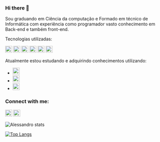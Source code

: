### Hi there 👋

Sou graduando em Ciência da computação e Formado em técnico de Informática com experiência como programador vasto conhecimento em Back-end e também front-end.
<p>Tecnologias utilizadas:</p>

  <img height="22" width="22" src="https://cdn.simpleicons.org/javascript/#F7DF1E" alt="js-logo"/>   <img height="22" width="22" src="https://cdn.simpleicons.org/html5/#F7DF1E" alt="html-logo"/>   <img height="22" width="22" src="https://cdn.simpleicons.org/css3/#1572B6" alt="css3-logo"/>   <img height="22" width="22" src="https://cdn.simpleicons.org/bootstrap" alt="bootstrap-logo"/>   <img height="22" width="22" src="https://img.shields.io/badge/Java-ED8B00?style=for-the-badge&logo=java&logoColor=white" alt="java-logo"/>   <img height="22" width="22" src="https://cdn.simpleicons.org/postgresql" alt="postgresql-logo"/>
  
Atualmente estou estudando e adquirindo conhecimentos utilizando:

  - <img height="22" width="22" src="https://cdn.simpleicons.org/javascript/#F7DF1E" alt="js-logo"/>
  - <img height="22" width="22" src="https://cdn.simpleicons.org/react" alt="react-logo"/>
  - <img height="22" width="22" src="https://cdn.simpleicons.org/nodedotjs" alt="nodedotjs-logo"/>

### Connect with me:

  <a href="https://www.linkedin.com/in/alessandro-schuquel-pedroso-2b9109214/" target="_blank"><img height="22" width="22" src="https://cdn.simpleicons.org/linkedin" alt="linkedin-logo"/></a>    <a href="https://www.instagram.com/alessandrospedroso" target="_blank"><img height="22" width="22" src="https://cdn.simpleicons.org/instagram" alt="instagram-logo"/></a>
  
![Alessandro stats](https://github-readme-stats.vercel.app/api?username=AlessandroPedroso&hide=contribs,prs)

[![Top Langs](https://github-readme-stats.vercel.app/api/top-langs/?username=AlessandroPedroso)](https://github.com/anuraghazra/github-readme-stats)

